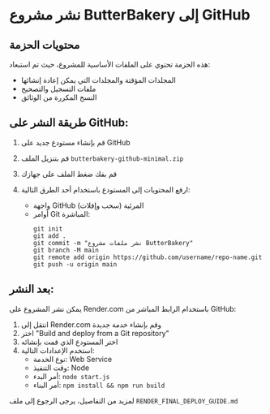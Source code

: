 # نشر مشروع ButterBakery إلى GitHub

## محتويات الحزمة

هذه الحزمة تحتوي على الملفات الأساسية للمشروع، حيث تم استبعاد:
- المجلدات المؤقتة والمجلدات التي يمكن إعادة إنشائها
- ملفات التسجيل والتصحيح
- النسخ المكررة من الوثائق

## طريقة النشر على GitHub:

1. قم بإنشاء مستودع جديد على GitHub
2. قم بتنزيل الملف `butterbakery-github-minimal.zip`
3. قم بفك ضغط الملف على جهازك
4. ارفع المحتويات إلى المستودع باستخدام أحد الطرق التالية:
   
   - واجهة GitHub المرئية (سحب وإفلات)
   - أوامر Git المباشرة:
     ```
     git init
     git add .
     git commit -m "نشر ملفات مشروع ButterBakery"
     git branch -M main
     git remote add origin https://github.com/username/repo-name.git
     git push -u origin main
     ```

## بعد النشر:

يمكن نشر المشروع على Render.com باستخدام الرابط المباشر من GitHub:
1. انتقل إلى Render.com وقم بإنشاء خدمة جديدة
2. اختر "Build and deploy from a Git repository"
3. اختر المستودع الذي قمت بإنشائه
4. استخدم الإعدادات التالية:
   - نوع الخدمة: Web Service
   - وقت التنفيذ: Node
   - أمر البدء: `node start.js`
   - أمر البناء: `npm install && npm run build`

لمزيد من التفاصيل، يرجى الرجوع إلى ملف `RENDER_FINAL_DEPLOY_GUIDE.md`
